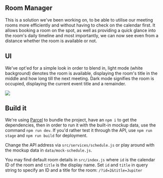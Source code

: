 ## Room Manager

This is a solution we've been working on, to be able to utilise our meeting
rooms more efficiently and without having to check on the calendar first. It
allows booking a room on the spot, as well as providing a quick glance into the
room's daily timeline and most importantly, we can now see even from a distance
whether the room is available or not.

## UI

We've opt'ed for a simple look in order to blend in, light mode (white
background) denotes the room is available, displaying the room's title in the
middle and how long till the next meeting. Dark mode signifies the room is
occupied, displaying the current event title and a remainder.

<img src="https://s19.postimg.cc/3lo3998b5/room-manager.png">

## Build it

We're using [Parcel](https://parceljs.org/) to bundle the project, have an `npm i`
to get the dependencies, then in order to run it with the built-in mockup
data, use the command `npm run dev`. If you'd rather test it through the API,
use `npm run stage` and `npm run build` for deployment.

Change the API address via `src/services/schedule.js` or play around with the
mockup data in `data/mock-schedule.js`.

You may find default room details in `src/index.js` where `id` is the calendar ID of
the room and `title` is the display name. Set `id` and `title` in query string
to specify an ID and a title for the room: `/?id=2&title=Jupiter`
